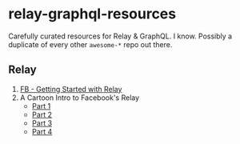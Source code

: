 # relay-graphql-resources
Carefully curated resources for Relay & GraphQL. I know. Possibly a duplicate of every other `awesome-*` repo out there.

## Relay
1. [FB - Getting Started with Relay](https://facebook.github.io/relay/docs/getting-started.html#content)
2. A Cartoon Intro to Facebook's Relay
   - [Part 1](https://code-cartoons.com/a-cartoon-intro-to-facebook-s-relay-part-1-3ec1a127bca5#.lkvc4glff)
   - [Part 2](https://code-cartoons.com/a-cartoon-intro-to-facebook-s-relay-part-2-d4a2435aee59#.o8vio1f2c)
   - [Part 3](https://code-cartoons.com/a-cartoon-intro-to-facebook-s-relay-part-3-9d8fcf8db670#.34ve08jqn)
   - [Part 4](https://code-cartoons.com/a-cartoon-intro-to-facebook-s-relay-part-4-aef7d819a8ed#.9m9g9a77m)



